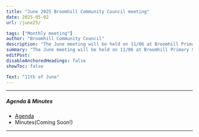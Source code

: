 ```yaml
---
title: "June 2025 Broomhill Community Council meeting" 
date: 2025-05-02
url: /june25/

tags: ["Monthly meeting"]
author: "Broomhill Community Council"
description: "The June meeting will be held on 11/06 at Broomhill Primary School." 
summary: "The June meeting will be held on 11/06 at Broomhill Primary School."
editPost:
disableAnchoredHeadings: false
showToc: false

Text: "11th of June"
---
```


---

##### Agenda & Minutes
+ [Agenda](/june25.pdf)
+ Minutes(Coming Soon!)

---

